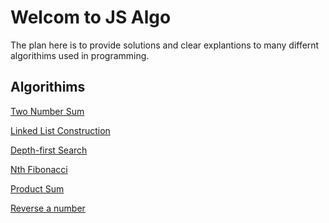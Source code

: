 # Welcom to JS Algo

The plan here is to provide solutions and clear explantions to many differnt algorithims used in programming.

## Algorithims

[Two Number Sum](https://github.com/dboston528/js-algo/tree/master/twoSum)

[Linked List Construction]()

[Depth-first Search]()

[Nth Fibonacci]()

[Product Sum]()

[Reverse a number]()

